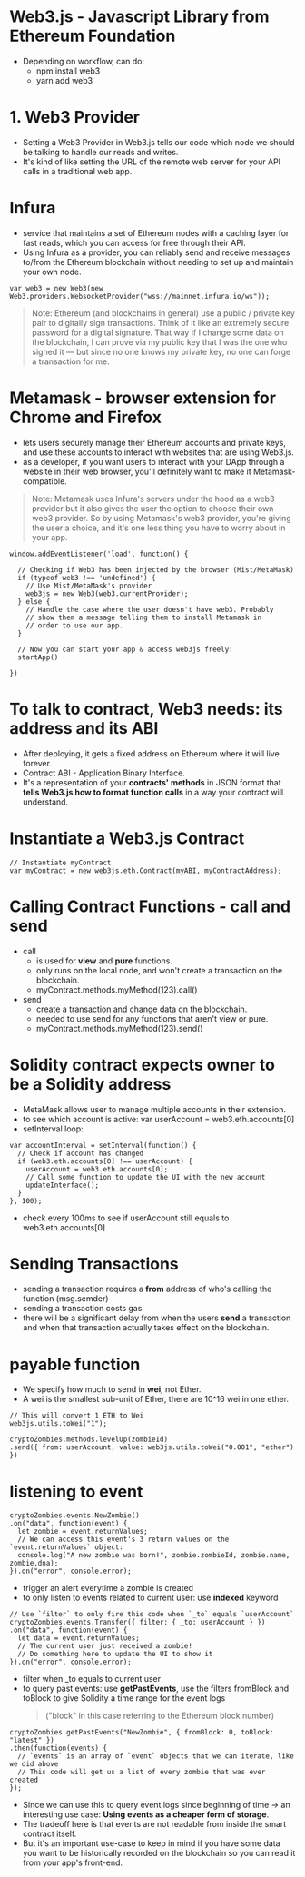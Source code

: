 # Web3.js - Javascript Library from Ethereum Foundation
- Depending on workflow, can do: 
  - npm install web3
  - yarn add web3
  
# 1. Web3 Provider
- Setting a Web3 Provider in Web3.js tells our code which node we should be talking to handle our reads and writes. 
- It's kind of like setting the URL of the remote web server for your API calls in a traditional web app.

# Infura 
- service that maintains a set of Ethereum nodes with a caching layer for fast reads, which you can access for free through their API. 
- Using Infura as a provider, you can reliably send and receive messages to/from the Ethereum blockchain without needing to set up and maintain your own node.
``` 
var web3 = new Web3(new Web3.providers.WebsocketProvider("wss://mainnet.infura.io/ws"));
```
> Note: Ethereum (and blockchains in general) use a public / private key pair to digitally sign transactions. 
> Think of it like an extremely secure password for a digital signature. 
> That way if I change some data on the blockchain, I can prove via my public key that I was the one who signed it 
> — but since no one knows my private key, no one can forge a transaction for me.

# Metamask - browser extension for Chrome and Firefox
- lets users securely manage their Ethereum accounts and private keys, and use these accounts to interact with websites that are using Web3.js. 
- as a developer, if you want users to interact with your DApp through a website in their web browser, you'll definitely want to make it Metamask-compatible.
> Note: Metamask uses Infura's servers under the hood as a web3 provider
> but it also gives the user the option to choose their own web3 provider.
> So by using Metamask's web3 provider, you're giving the user a choice, and it's one less thing you have to worry about in your app.
```
window.addEventListener('load', function() {

  // Checking if Web3 has been injected by the browser (Mist/MetaMask)
  if (typeof web3 !== 'undefined') {
    // Use Mist/MetaMask's provider
    web3js = new Web3(web3.currentProvider);
  } else {
    // Handle the case where the user doesn't have web3. Probably
    // show them a message telling them to install Metamask in
    // order to use our app.
  }

  // Now you can start your app & access web3js freely:
  startApp()

})
```

# To talk to contract, Web3 needs: **its address** and **its ABI**
- After deploying, it gets a fixed address on Ethereum where it will live forever.
- Contract ABI - Application Binary Interface. 
- It's a representation of your **contracts' methods** in JSON format that **tells Web3.js how to format function calls** in a way your contract will understand.

# Instantiate a Web3.js Contract
```
// Instantiate myContract
var myContract = new web3js.eth.Contract(myABI, myContractAddress);
```

# Calling Contract Functions - **call** and **send**
- call 
  - is used for **view** and **pure** functions.
  - only runs on the local node, and won't create a transaction on the blockchain.
  - myContract.methods.myMethod(123).call()
- send
  - create a transaction and change data on the blockchain.
  - needed to use send for any functions that aren't view or pure.
  - myContract.methods.myMethod(123).send()

# Solidity contract expects **owner** to be a Solidity **address** 
- MetaMask allows user to manage multiple accounts in their extension.
- to see which account is active: var userAccount = web3.eth.accounts[0]
- setInterval loop: 
```
var accountInterval = setInterval(function() {
  // Check if account has changed
  if (web3.eth.accounts[0] !== userAccount) {
    userAccount = web3.eth.accounts[0];
    // Call some function to update the UI with the new account
    updateInterface();
  }
}, 100);
```
- check every 100ms to see if userAccount still equals to web3.eth.accounts[0] 

# Sending Transactions
- sending a transaction requires a **from** address of who's calling the function (msg.semder)
- sending a transaction costs gas
- there will be a significant delay from when the users **send** a transaction and when that transaction actually takes effect on the blockchain.

# payable function
- We specify how much to send in **wei**, not Ether.
- A wei is the smallest sub-unit of Ether, there are 10^16 wei in one ether.
```
// This will convert 1 ETH to Wei
web3js.utils.toWei("1");
```
```
cryptoZombies.methods.levelUp(zombieId)
.send({ from: userAccount, value: web3js.utils.toWei("0.001", "ether") })
```

# listening to event
```
cryptoZombies.events.NewZombie()
.on("data", function(event) {
  let zombie = event.returnValues;
  // We can access this event's 3 return values on the `event.returnValues` object:
  console.log("A new zombie was born!", zombie.zombieId, zombie.name, zombie.dna);
}).on("error", console.error);
```
- trigger an alert everytime a zombie is created
- to only listen to events related to current user: use **indexed** keyword
```
// Use `filter` to only fire this code when `_to` equals `userAccount`
cryptoZombies.events.Transfer({ filter: { _to: userAccount } })
.on("data", function(event) {
  let data = event.returnValues;
  // The current user just received a zombie!
  // Do something here to update the UI to show it
}).on("error", console.error);
```
- filter when _to equals to current user
- to query past events: 
  use **getPastEvents**, 
  use the filters fromBlock and toBlock to give Solidity a time range for the event logs 
  > ("block" in this case referring to the Ethereum block number)
```
cryptoZombies.getPastEvents("NewZombie", { fromBlock: 0, toBlock: "latest" })
.then(function(events) {
  // `events` is an array of `event` objects that we can iterate, like we did above
  // This code will get us a list of every zombie that was ever created
});
```
- Since we can use this to query event logs since beginning of time -> an interesting use case: **Using events as a cheaper form of storage**.
- The tradeoff here is that events are not readable from inside the smart contract itself. 
- But it's an important use-case to keep in mind if you have some data you want to be historically recorded on the blockchain so you can read it from your app's front-end.
